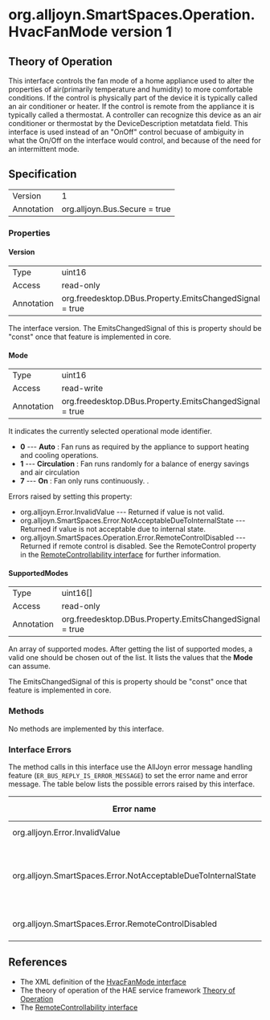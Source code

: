 # org.alljoyn.SmartSpaces.Operation.HvacFanMode version 1

## Theory of Operation

This interface controls the fan mode of  a  home appliance used to 
alter the properties of air(primarily temperature and humidity) to more 
comfortable conditions.
If the control is physically part of the device it is typically called an air 
conditioner or heater.  If the control is remote from the appliance it is 
typically called a thermostat.  A controller can recognize this device as an air 
conditioner or thermostat by the DeviceDescription metatdata field.
This interface is used instead of an "OnOff" control becuase of ambiguity in what 
the On/Off on the interface would control, and because of the need for an intermittent mode.


## Specification

|            |                                                                |
|------------|----------------------------------------------------------------|
| Version    | 1                                                              |
| Annotation | org.alljoyn.Bus.Secure = true                                  |

### Properties

#### Version

|            |                                                         |
| ---------- | ------------------------------------------------------- |
| Type       | uint16                                                  |
| Access     | read-only                                               |
| Annotation | org.freedesktop.DBus.Property.EmitsChangedSignal = true |

The interface version.  The EmitsChangedSignal of this is property should be 
"const" once that feature is implemented in core.

#### Mode

|            |                                                                |
|------------|----------------------------------------------------------------|
| Type       | uint16                                                         |
| Access     | read-write                                                     |
| Annotation | org.freedesktop.DBus.Property.EmitsChangedSignal = true        |

It indicates the currently selected operational mode identifier.

  * **0** --- **Auto** : Fan runs as required by the appliance to support heating 
and cooling operations.  
  * **1** --- **Circulation** : Fan runs randomly for a balance of energy
savings and air circulation
  * **7** --- **On** : Fan only runs continuously.
.
  
Errors raised by setting this property:

* org.alljoyn.Error.InvalidValue --- Returned if value is not valid.
* org.alljoyn.SmartSpaces.Error.NotAcceptableDueToInternalState --- Returned
if value is not acceptable due to internal state.
* org.alljoyn.SmartSpaces.Operation.Error.RemoteControlDisabled --- Returned if 
remote control is disabled.   See the RemoteControl property in the 
[RemoteControllability interface](/org.alljoyn.SmartSpaces.Operation/RemoteControllability-v1) for further information.



#### SupportedModes

|            |                                                                |
|------------|----------------------------------------------------------------|
| Type       | uint16[]                                                       |
| Access     | read-only                                                      |
| Annotation | org.freedesktop.DBus.Property.EmitsChangedSignal = true       |

An array of supported  modes. After getting the list of supported modes, a valid 
one should be chosen out of the list.  It lists the values that the **Mode** can 
assume.

The EmitsChangedSignal of this is property should be "const" once that feature 
is implemented in core.


### Methods

No methods are implemented by this interface.

### Interface Errors

The method calls in this interface use the AllJoyn error message handling feature
(`ER_BUS_REPLY_IS_ERROR_MESSAGE`) to set the error name and error message.
The table below lists the possible errors raised by this interface.

| Error name                                                    | Error message                                      |
|---------------------------------------------------------------|----------------------------------------------------|
| org.alljoyn.Error.InvalidValue                                | Value not supported                                       |
| org.alljoyn.SmartSpaces.Error.NotAcceptableDueToInternalState | The value is not acceptable due to internal state  |
| org.alljoyn.SmartSpaces.Error.RemoteControlDisabled           | Remote control is disabled                         |

## References

* The XML definition of the [HvacFanMode interface](HvacFanMode-v1.xml)
* The theory of operation of the HAE service framework [Theory of Operation](/org.alljoyn.SmartSpaces/theory-of-operation-v1)
* The [RemoteControllability interface](/org.alljoyn.SmartSpaces.Operation/RemoteControllability-v1)

